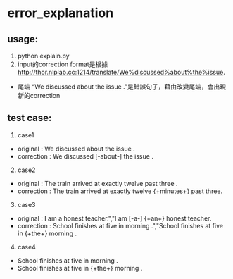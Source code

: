 # error_explanation
## usage: 
1. python explain.py
2. input的correction format是根據 http://thor.nlplab.cc:1214/translate/We%discussed%about%the%issue.
 * 尾端 “We discussed about the issue .”是錯誤句子，藉由改變尾端，會出現新的correction
## test case:
1. case1
  * original : We discussed about the issue .
  * correction : We discussed [-about-] the issue .
2. case2
  * original : The train arrived at exactly twelve past three .
  * correction : The train arrived at exactly twelve {+minutes+} past three.
3. case3
  * original : I am a honest teacher.","I am [-a-] {+an+} honest teacher.
  * correction : School finishes at five in morning .","School finishes at five in {+the+} morning .
4. case4
  * School finishes at five in morning .
  * School finishes at five in {+the+} morning .

